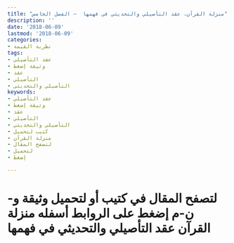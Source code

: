 ```yaml
---
title: "منزلة القرآن، عقد التأصيلي والتحديثي في فهمها  – الفصل الخامس"
description: ''
date: '2018-06-09'
lastmod: '2018-06-09'
categories:
- نظرية القيمة
tags:
- عقد التأصيلي
- وثيقة إضغط
- عقد
- التأصيلي
- التأصيلي والتحديثي
keywords:
- عقد التأصيلي
- وثيقة إضغط
- عقد
- التأصيلي
- التأصيلي والتحديثي
- كتيب لتحميل
- منزلة القرآن
- لتصفح المقال
- لتحميل
- إضغط

---
```

# **لتصفح المقال في كتيب أو لتحميل وثيقة و-ن-م إضغط على الروابط أسفله** **منزلة القرآن عقد التأصيلي والتحديثي في فهمها**

###